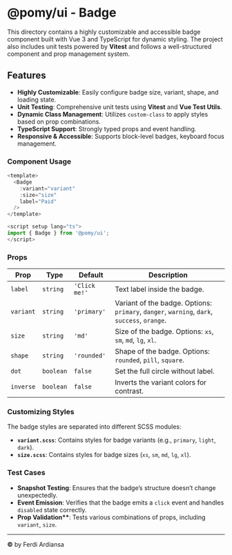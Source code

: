 # @pomy/ui - Badge

This directory contains a highly customizable and accessible badge component built with Vue 3 and TypeScript for dynamic styling. The project also includes unit tests powered by **Vitest** and follows a well-structured component and prop management system.

## Features

- **Highly Customizable**: Easily configure badge size, variant, shape, and loading state.
- **Unit Testing**: Comprehensive unit tests using **Vitest** and **Vue Test Utils**.
- **Dynamic Class Management**: Utilizes `custom-class` to apply styles based on prop combinations.
- **TypeScript Support**: Strongly typed props and event handling.
- **Responsive & Accessible**: Supports block-level badges, keyboard focus management.

### Component Usage

```js
<template>
  <Badge
    :variant="variant"
    :size="size"
    label="Paid"
  />
</template>

<script setup lang="ts">
import { Badge } from '@pomy/ui';
</script>
```

### Props

| Prop      | Type      | Default       | Description                                                                                 |
| --------- | --------- | ------------- | ------------------------------------------------------------------------------------------- |
| `label`   | `string`  | `'Click me!'` | Text label inside the badge.                                                                |
| `variant` | `string`  | `'primary'`   | Variant of the badge. Options: `primary`, `danger`, `warning`, `dark`, `success`, `orange`. |
| `size`    | `string`  | `'md'`        | Size of the badge. Options: `xs`, `sm`, `md`, `lg`, `xl`.                                   |
| `shape`   | `string`  | `'rounded'`   | Shape of the badge. Options: `rounded`, `pill`, `square`.                                   |
| `dot`     | `boolean` | `false`       | Set the full circle without label.                                                          |
| `inverse` | `boolean` | `false`       | Inverts the variant colors for contrast.                                                    |

### Customizing Styles

The badge styles are separated into different SCSS modules:

- **`variant.scss`**: Contains styles for badge variants (e.g., `primary`, `light`, `dark`).
- **`size.scss`**: Contains styles for badge sizes (`xs`, `sm`, `md`, `lg`, `xl`).

### Test Cases

- **Snapshot Testing**: Ensures that the badge’s structure doesn’t change unexpectedly.
- **Event Emission**: Verifies that the badge emits a `click` event and handles `disabled` state correctly.
- **Prop Validation\*\***: Tests various combinations of props, including `variant`, `size`.

---

**©** by Ferdi Ardiansa
